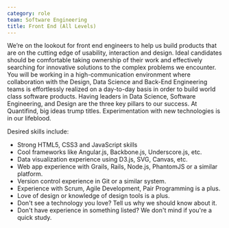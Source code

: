 ```yaml
---
category: role
team: Software Engineering
title: Front End (All Levels)
---
```

 
We’re on the lookout for front end engineers to help us build products that are on the cutting edge of usability, interaction and design. Ideal candidates should be comfortable taking ownership of their work and effectively searching for innovative solutions to the complex problems we encounter. You will be working in a high-communication environment where collaboration with the Design, Data Science and Back-End Engineering teams is effortlessly realized on a day-to-day basis in order to build world class software products. 
Having leaders in Data Science, Software Engineering, and Design are the three key pillars to our success. At Quantifind, big ideas trump titles. Experimentation with new technologies is in our lifeblood.
 
Desired skills include:
* Strong HTML5, CSS3 and JavaScript skills
* Cool frameworks like Angular.js, Backbone.js, Underscore.js, etc.
* Data visualization experience using D3.js, SVG, Canvas, etc.
* Web app experience with Grails, Rails, Node.js, PhantomJS or a similar platform.
* Version control experience in Git or a similar system.
* Experience with Scrum, Agile Development, Pair Programming is a plus.
* Love of design or knowledge of design tools is a plus.
* Don't see a technology you love? Tell us why we should know about it.
* Don't have experience in something listed? We don't mind if you're a quick study.